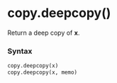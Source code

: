 # copy.deepcopy()

Return a deep copy of **x**.

### Syntax

```python
copy.deepcopy(x)
copy.deepcopy(x, memo)
```